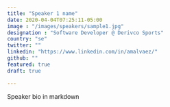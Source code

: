 ```yaml
---
title: "Speaker 1 name"
date: 2020-04-04T07:25:11-05:00
image : "/images/speakers/sample1.jpg"
designation : "Software Developer @ Derivco Sports"
country: "se"
twitter: ""
linkedin: "https://www.linkedin.com/in/amalvaez/"
github: ""
featured: true
draft: true

---
```


Speaker bio in markdown